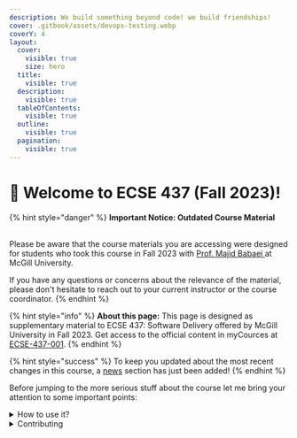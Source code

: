 ```yaml
---
description: We build something beyond code! we build friendships!
cover: .gitbook/assets/devops-testing.webp
coverY: 4
layout:
  cover:
    visible: true
    size: hero
  title:
    visible: true
  description:
    visible: true
  tableOfContents:
    visible: true
  outline:
    visible: true
  pagination:
    visible: true
---
```


# 👋 Welcome to ECSE 437 (Fall 2023)!

{% hint style="danger" %}
**Important Notice: Outdated Course Material**

\
Please be aware that the course materials you are accessing were designed for students who took this course in Fall 2023 with [Prof. Majid Babaei ](https://www.mcgill.ca/continuingstudies/majid-babaei)at McGill University.&#x20;

If you have any questions or concerns about the relevance of the material, please don't hesitate to reach out to your current instructor or the course coordinator.
{% endhint %}

{% hint style="info" %}
**About this page:** This page is designed as supplementary material to ECSE 437: Software Delivery offered by McGill University in Fall 2023. Get access to the official content in myCources at [ECSE-437-001](https://mycourses2.mcgill.ca/d2l/home/659807).
{% endhint %}

{% hint style="success" %}
To keep you updated about the most recent changes in this course,  a [news](news.md) section has just been added!&#x20;
{% endhint %}

Before jumping to the more serious stuff about the course let me bring your attention to some important points:

<details>

<summary>How to use it?</summary>

This space is designed to be read linearly, so start with the Team Section and work down from there! Some sections such as **Lecture Notes** are still in progress and will not be used as resources in any exams.

</details>

<details>

<summary>Contributing</summary>

If you want to contribute changes, start a new change request and submit it for review. We use the [fork and pull](https://help.github.com/articles/using-pull-requests/#fork--pull) model to manage changes. More information about [forking a repository](https://help.github.com/articles/fork-a-repo/) and [making a Pull Request](https://help.github.com/articles/using-pull-requests/).\
_**If your pull request is accepted you will be awarded with 1 to 5 bunes points!** (typos are not included!)_

</details>
